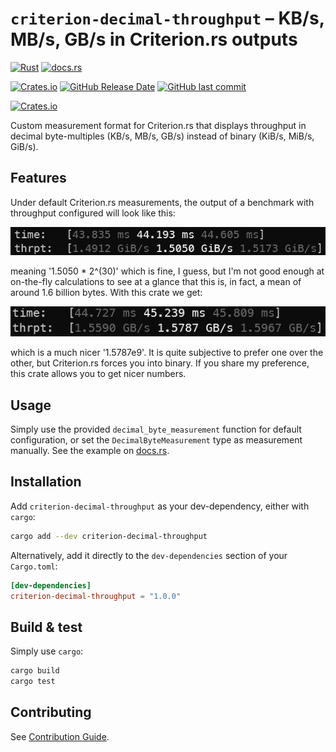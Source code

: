 # `criterion-decimal-throughput` &ndash; KB/s, MB/s, GB/s in Criterion.rs outputs

[![Rust](https://github.com/V0ldek/criterion-decimal-throughput/actions/workflows/rust.yml/badge.svg)](https://github.com/V0ldek/criterion-decimal-throughput/actions/workflows/rust.yml)
[![docs.rs](https://img.shields.io/docsrs/criterion-decimal-throughput?logo=docs.rs)](https://docs.rs/criterion-decimal-throughput)

[![Crates.io](https://img.shields.io/crates/v/criterion-decimal-throughput?logo=docs.rs)](https://crates.io/crates/criterion-decimal-throughput)
[![GitHub Release Date](https://img.shields.io/github/release-date/v0ldek/criterion-decimal-throughput)](https://github.com/V0ldek/criterion-decimal-throughput/releases)
[![GitHub last commit](https://img.shields.io/github/last-commit/v0ldek/criterion-decimal-throughput?logo=github)](https://github.com/V0ldek/criterion-decimal-throughput/commits/main)

[![Crates.io](https://img.shields.io/crates/l/criterion-decimal-throughput)](https://choosealicense.com/licenses/mit/)

Custom measurement format for Criterion.rs that displays throughput in decimal byte-multiples (KB/s, MB/s, GB/s) instead of binary (KiB/s, MiB/s, GiB/s).

## Features

Under default Criterion.rs measurements, the output of a benchmark with throughput configured will look like this:

![Throughput in binary (GiB/s)](img/throughput-binary.png)

meaning '1.5050 * 2^(30)' which is fine, I guess, but I'm not good enough at on-the-fly calculations to see at a glance that this is, in fact, a mean of around 1.6 billion bytes. With this crate we get:

![Throughput in decimal (GB/s)](img/throughput-decimal.png)

which is a much nicer '1.5787e9'. It is quite subjective to prefer one over the other, but Criterion.rs forces you into binary. If you share my preference, this crate allows you to get nicer numbers.

## Usage

Simply use the provided `decimal_byte_measurement` function for default configuration,
or set the `DecimalByteMeasurement` type as measurement manually. See the example on [docs.rs](https://docs.rs/criterion-decimal-throughput/latest/criterion-decimal-throughput).

## Installation

Add `criterion-decimal-throughput` as your dev-dependency, either with `cargo`:

```bash
cargo add --dev criterion-decimal-throughput
```

Alternatively, add it directly to the `dev-dependencies` section of your `Cargo.toml`:

```toml
[dev-dependencies]
criterion-decimal-throughput = "1.0.0"
```

## Build & test

Simply use `cargo`:

```bash
cargo build
cargo test
```

## Contributing

See [Contribution Guide](CONTRIBUTING.md).

